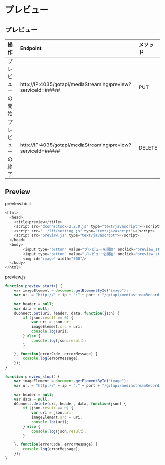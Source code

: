 # プレビュー

## プレビュー

|操作|Endpoint|メソッド|
|:--|:--|:--|
|プレビューの開始| http://IP:4035/gotapi/mediaStreaming/preview?serviceId=##### | PUT |
|プレビューの終了| http://IP:4035/gotapi/mediaStreaming/preview?serviceId=##### | DELETE |

## Preview

preview.html

```javascript
<html>
  <head>
    <title>preview</title>
    <script src="dconnectsdk-2.2.0.js" type="text/javascript"></script>
    <script src="../lib/setting.js" type="text/javascript"></script>
    <script src="preview.js" type="text/javascript"></script>
  </head>
  <body>
        <input type="button" value="プレビューを開始" onclick="preview_start();"/><br />
        <input type="button" value="プレビューを開始" onclick="preview_stop();"/><br />
        <img id="image" width="500"/>
  </body>
</html>
```

preview.js

```javascript
function preview_start() {
    var imageElement = document.getElementById("image");
    var uri = "http://" + ip + ":" + port + "/gotapi/mediastreamRecording/preview?serviceId=" + hostId;

    var header = null;
    var data = null;
    dConnect.put(uri, header, data, function(json) {
        if (json.result == 0) {
            var uri = json.uri
            imageElement.src = uri;
            console.log(uri);
        } else {
            console.log(json.result);
        }

    }, function(errorCode, errorMessage) {
        console.log(errorMessage);
    });
}

function preview_stop() {
    var imageElement = document.getElementById("image");
    var uri = "http://" + ip + ":" + port + "/gotapi/mediastreamRecording/preview?serviceId=" + hostId;;

    var header = null;
    var data = null;
    dConnect.delete(uri, header, data, function(json) {
        if (json.result == 0) {
            var uri = json.uri
            imageElement.src = uri;
            console.log(uri);
        } else {
            console.log(json.result);
        }

    }, function(errorCode, errorMessage) {
        console.log(errorMessage);
    });
}
```
